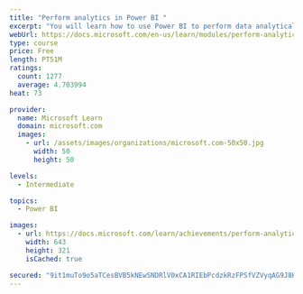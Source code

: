 ```yaml
---
title: "Perform analytics in Power BI "
excerpt: "You will learn how to use Power BI to perform data analytical functions, how to identify outliers in your data, how to group data together, and how to bin data for analysis. You will also learn how to perform time series analysis. Finally, you will work with advanced analytic features of Power BI, such as Quick Insights, AI Insights, and the Analyze feature."
webUrl: https://docs.microsoft.com/en-us/learn/modules/perform-analytics-power-bi/
type: course
price: Free
length: PT51M
ratings:
  count: 1277
  average: 4.703994
heat: 73

provider:
  name: Microsoft Learn
  domain: microsoft.com
  images:
    - url: /assets/images/organizations/microsoft.com-50x50.jpg
      width: 50
      height: 50

levels:
  - Intermediate

topics:
  - Power BI

images:
  - url: https://docs.microsoft.com/learn/achievements/perform-analytics-power-bi-social.png
    width: 643
    height: 321
    isCached: true

secured: "9it1muTo9o5aTCesBVB5kNEwSNDRlV0xCA1RIEbPcdzkRzFPSfVZVyqAG9J8KtzxP1Gl+4KlWlZeRj4tTqv6trqICCYt9ON5xxVRoH3qB0rPh0QD6VKDZnXmwge2et5c5k9JvZhGcq8T/bDF/PpHciywTLw2SbK2/wHbq4PUgXKza8JmnS6c6nGKdxBtgyLbB+UD2mA3xFlfNRE29MZM+RQVStt1cEmioSx/O41Crbu7BzldDCMpvfqax5Jg5jkzLaaQblo4NJe+y4hktewzIfabtXIYONPXqeE5f+XfltIycq2JEofqBf+zoZsBgS107eAzOe4BUWkni7H0aXNb0wR++jN7gPRXU1KdOjxz7cU1CVE0AHhoKJkfs8NHwTDa012xjWDgeOatbt+o0cSH4oYF7fIl4vlyP9q/7k+Jxvw=;iw7/lZIA5+9p6tIvfr+ehg=="
---
```


